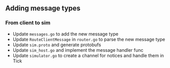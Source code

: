 
## Adding message types

### From client to sim

- Update `messages.go` to add the new message type
- Update `RouteClientMessage` in `router.go` to parse the new message type
- Update `sim.proto` and generate protobufs
- Update `sim_host.go` and implement the message handler func
- Update `simulator.go` to create a channel for notices and handle them in Tick


